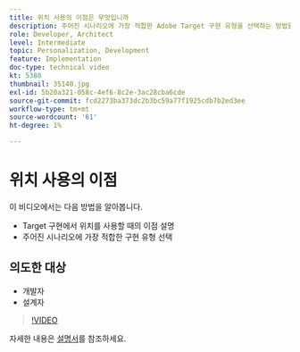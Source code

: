 ```yaml
---
title: 위치 사용의 이점은 무엇입니까
description: 주어진 시나리오에 가장 적합한 Adobe Target 구현 유형을 선택하는 방법을 알아봅니다.
role: Developer, Architect
level: Intermediate
topic: Personalization, Development
feature: Implementation
doc-type: technical video
kt: 5380
thumbnail: 35140.jpg
exl-id: 5b20a321-058c-4ef6-8c2e-3ac28cba6cde
source-git-commit: fcd2273ba373dc2b3bc59a77f1925cdb7b2ed3ee
workflow-type: tm+mt
source-wordcount: '61'
ht-degree: 1%

---
```


# 위치 사용의 이점

이 비디오에서는 다음 방법을 알아봅니다.

* Target 구현에서 위치를 사용할 때의 이점 설명
* 주어진 시나리오에 가장 적합한 구현 유형 선택

## 의도한 대상

* 개발자
* 설계자

>[!VIDEO](https://video.tv.adobe.com/v/35140/?quality=12)

자세한 내용은 [설명서](https://experienceleague.adobe.com/docs/target/using/implement-target/implementing-target.html?lang=ko)를 참조하세요.
